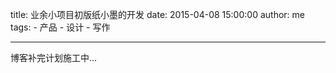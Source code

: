 title: 业余小项目初版纸小墨的开发
date: 2015-04-08 15:00:00
author: me
tags:
    - 产品
    - 设计
    - 写作

---

博客补完计划施工中...
